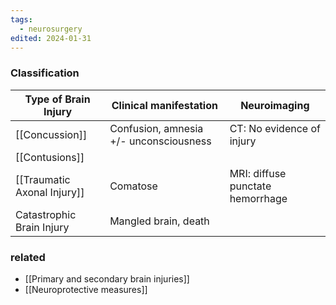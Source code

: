 ```yaml
---
tags:
  - neurosurgery
edited: 2024-01-31
---
```

### Classification

| Type of Brain Injury        | Clinical manifestation                 | Neuroimaging                     |
| --------------------------- | -------------------------------------- | -------------------------------- |
| [[Concussion]]              | Confusion, amnesia +/- unconsciousness | CT: No evidence of injury        |
| [[Contusions]]              |                                        |                                  |
| [[Traumatic Axonal Injury]] | Comatose                               | MRI: diffuse punctate hemorrhage |
| Catastrophic Brain Injury   | Mangled brain, death                   |                                  |

### related 
- [[Primary and secondary brain injuries]] 
- [[Neuroprotective measures]] 
